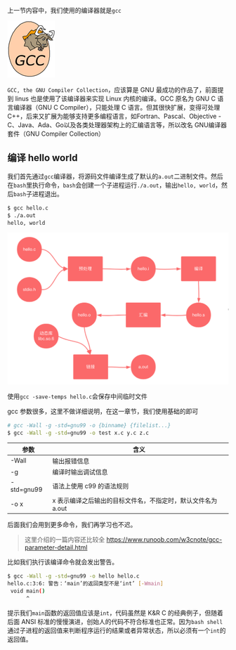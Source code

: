 上一节内容中，我们使用的编译器就是`gcc`

![gcc](../img/gnu/gcc.png)

`GCC, the GNU Compiler Collection`，应该算是 GNU 最成功的作品了，前面提到 linus 也是使用了该编译器来实现 Linux 内核的编译。GCC 原名为 GNU C 语言编译器（GNU C Compiler），只能处理 C 语言。但其很快扩展，变得可处理 C++，后来又扩展为能够支持更多编程语言，如Fortran、Pascal、Objective -C、Java、Ada、Go以及各类处理器架构上的汇编语言等，所以改名 GNU编译器套件（GNU Compiler Collection）

## 编译 hello world
我们首先通过`gcc`编译器，将源码文件编译生成了默认的`a.out`二进制文件。然后在`bash`里执行命令，`bash`会创建一个子进程运行`./a.out`，输出`hello, world`，然后`bash`子进程退出。
```bash
$ gcc hello.c
$ ./a.out
hello, world
```  
![gcc-hello-world](../img/gnu/gcc-hello-world.png)

使用`gcc -save-temps hello.c`会保存中间临时文件

gcc 参数很多，这里不做详细说明，在这一章节，我们使用基础的即可
```bash
# gcc -Wall -g -std=gnu99 -o {binname} {filelist...}
$ gcc -Wall -g -std=gnu99 -o test x.c y.c z.c
```

参数|含义
-----|----
-Wall | 输出报错信息
-g | 编译时输出调试信息
-std=gnu99 | 语法上使用 c99 的语法规则
-o x | x 表示编译之后输出的目标文件名，不指定时，默认文件名为 a.out

后面我们会用到更多命令，我们再学习也不迟。

> 这里介绍的一篇内容还比较全 https://www.runoob.com/w3cnote/gcc-parameter-detail.html

比如我们执行该编译命令就会发出警告。

```bash
$ gcc -Wall -g -std=gnu99 -o hello hello.c
hello.c:3:6: 警告：‘main’的返回类型不是‘int’ [-Wmain]
 void main()
      ^
```
提示我们`main`函数的返回值应该是`int`，代码虽然是 K&R C 的经典例子，但随着后面 ANSI 标准的慢慢演进，创始人的代码不符合标准也正常。因为`bash shell`通过子进程的返回值来判断程序运行的结果或者异常状态，所以必须有一个`int`的返回值。